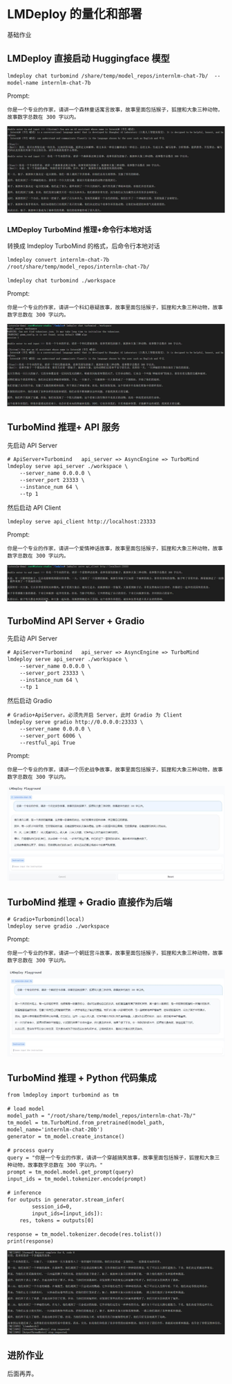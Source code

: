 # LMDeploy 的量化和部署

基础作业
## LMDeploy 直接启动 Huggingface 模型

```
lmdeploy chat turbomind /share/temp/model_repos/internlm-chat-7b/  --model-name internlm-chat-7b
```
Prompt:
```
你是一个专业的作家，请讲一个森林童话寓言故事，故事里面包括猴子，狐狸和大象三种动物，故事数字总数在 300 字以内。
```

![](./assets/lmdeploy_local1.JPG)

### LMDeploy TurboMind 推理+命令行本地对话
转换成 lmdeploy TurboMind 的格式，后命令行本地对话
```
lmdeploy convert internlm-chat-7b  /root/share/temp/model_repos/internlm-chat-7b/

lmdeploy chat turbomind ./workspace

```

Prompt:
```
你是一个专业的作家，请讲一个科幻悬疑故事，故事里面包括猴子，狐狸和大象三种动物，故事数字总数在 300 字以内。
```

![](./assets/lmdeploy_local2.JPG)

## TurboMind 推理+ API 服务

先启动 API Server 
```
# ApiServer+Turbomind   api_server => AsyncEngine => TurboMind
lmdeploy serve api_server ./workspace \
	--server_name 0.0.0.0 \
	--server_port 23333 \
	--instance_num 64 \
	--tp 1
```
然后启动 API Client
```
lmdeploy serve api_client http://localhost:23333

```

Prompt:
```
你是一个专业的作家，请讲一个爱情神话故事，故事里面包括猴子，狐狸和大象三种动物，故事数字总数在 300 字以内。
```

![](./assets/lmdeploy_api_client1.JPG)

## TurboMind API Server + Gradio
先启动 API Server 
```
# ApiServer+Turbomind   api_server => AsyncEngine => TurboMind
lmdeploy serve api_server ./workspace \
	--server_name 0.0.0.0 \
	--server_port 23333 \
	--instance_num 64 \
	--tp 1
```
然后启动  Gradio
```
# Gradio+ApiServer。必须先开启 Server，此时 Gradio 为 Client
lmdeploy serve gradio http://0.0.0.0:23333 \
	--server_name 0.0.0.0 \
	--server_port 6006 \
	--restful_api True
```

Prompt:
```
你是一个专业的作家，请讲一个历史战争故事，故事里面包括猴子，狐狸和大象三种动物，故事数字总数在 300 字以内。
```

![](./assets/lmdeploy_api_gradio1.JPG)

##  TurboMind 推理 + Gradio  直接作为后端
```
# Gradio+Turbomind(local)
lmdeploy serve gradio ./workspace
```

Prompt:
```
你是一个专业的作家，请讲一个朝廷宫斗故事，故事里面包括猴子，狐狸和大象三种动物，故事数字总数在 300 字以内。
```


![](./assets/lmdeploy_api_gradio2.JPG)

## TurboMind 推理 + Python 代码集成
```
from lmdeploy import turbomind as tm

# load model
model_path = "/root/share/temp/model_repos/internlm-chat-7b/"
tm_model = tm.TurboMind.from_pretrained(model_path, model_name='internlm-chat-20b')
generator = tm_model.create_instance()

# process query
query = "你是一个专业的作家，请讲一个穿越搞笑故事，故事里面包括猴子，狐狸和大象三种动物，故事数字总数在 300 字以内。"
prompt = tm_model.model.get_prompt(query)
input_ids = tm_model.tokenizer.encode(prompt)

# inference
for outputs in generator.stream_infer(
        session_id=0,
        input_ids=[input_ids]):
    res, tokens = outputs[0]

response = tm_model.tokenizer.decode(res.tolist())
print(response)
```
![](./assets/lmdeploy_python1.JPG)

## 进阶作业

后面再弄。